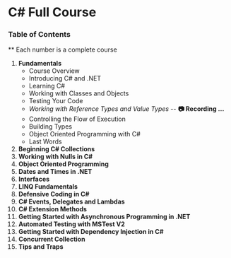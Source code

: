 # C# Full Course
### Table of Contents
** Each number is a complete course 

1. **Fundamentals**
    * Course Overview
    * Introducing C# and .NET
    * Learning C#
    * Working with Classes and Objects
    * Testing Your Code
    * _Working with Reference Types and Value Types_ -- **&#128247; Recording ...**
    * Controlling the Flow of Execution
    * Building Types
    * Object Oriented Programming with C#
    * Last Words
2. **Beginning C# Collections**
3. **Working with Nulls in C#**
4. **Object Oriented Programming**
5. **Dates and Times in .NET**
6. **Interfaces**
7. **LINQ Fundamentals**
8. **Defensive Coding in C#**
9. **C# Events, Delegates and Lambdas**
10. **C# Extension Methods**
11. **Getting Started with Asynchronous Programming in .NET**
12. **Automated Testing with MSTest V2**
13. **Getting Started with Dependency Injection in C#**
14. **Concurrent Collection**
15. **Tips and Traps**
